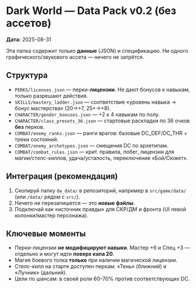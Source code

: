 # Dark World — Data Pack v0.2 (без ассетов)

**Дата:** 2025-08-31

Эта папка содержит только **данные** (JSON) и спецификацию. Ни одного графического/звукового ассета — ничего не затрётся.

## Структура
- `PERKS/licenses.json` — перки-**лицензии**. Не дают бонусов к навыкам, только разрешают действия.
- `SKILLS/mastery_ladder.json` — соответствие «уровень навыка → бонус мастерства» (20→+7, 25+→+8).
- `CHARACTER/gender_bonuses.json` — +2 к 4 навыкам по полу.
- `CHARACTER/class_presets_36.json` — стартовые раскладки по 36 очков **без** перков.
- `COMBAT/enemy_ranks.json` — ранги врагов: базовые DC_DEF/DC_THR + треки состояний.
- `COMBAT/enemy_archetypes.json` — смещения DC по архетипам.
- `COMBAT/combat_rules.json` — крит. правила, побег, лицензии для магии/стелс-киллов, удача/усталость, переключение «Бой/Сюжет».

## Интеграция (рекомендация)
1. Скопируй папку `dw_data/` в репозиторий, например в `src/game/data/` (или `/data/` рядом с `src/`).  
2. Ничего не перезапишется — это **новые файлы**.  
3. Подключай как «источник правды» для СКР/ДМ и фронта (UI левой колонки/мастер персонажа).

## Ключевые моменты
- Перки-лицензии **не модифицируют навыки**. Мастер +6 и Спец +3 — отдельно и могут идти **поверх капа 20**.
- Магия боевого толка **только** при наличии магической лицензии.
- Стелс-килл на старте доступен перкам: «Тень» (ближний) и «Лучник» (дальний).
- Цели по шансам: в своей роли 60–70% против соответствующих DC.

